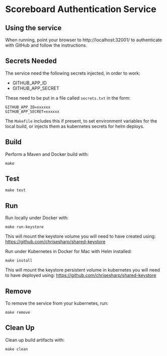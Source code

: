 
# Scoreboard Authentication Service

## Using the service

When running, point your browser to http://localhost:32001/ to authenticate with 
GitHub and follow the instructions.

## Secrets Needed

The service need the following secrets injected, in order to work:
* GITHUB_APP_ID
* GITHUB_APP_SECRET

These need to be put in a file called `secrets.txt` in the form:
```
GITHUB_APP_ID=xxxxxx
GITHUB_APP_SECRET=xxxxxx
```

The `Makefile` includes this if present, to set environment variables for the local build, or injects them as kubernetes secrets for helm deploys.

## Build

Perform a Maven and Docker build with:
```
make
```

## Test

```
make test
```

## Run

Run locally under Docker with:
```
make run-keystore
```
This will mount the keystore volume you will need to have created using:
https://github.com/chrisesharp/shared-keystore 

Run under Kubernetes in Docker for Mac with Helm installed:
```
make install
```
This will mount the keystore persistent volume in kubernetes you will need to have deployed using:
https://github.com/chrisesharp/shared-keystore 

## Remove

To remove the service from your kubernetes, run:
```
make remove
```

## Clean Up

Clean up build artifacts with:
```
make clean
```

